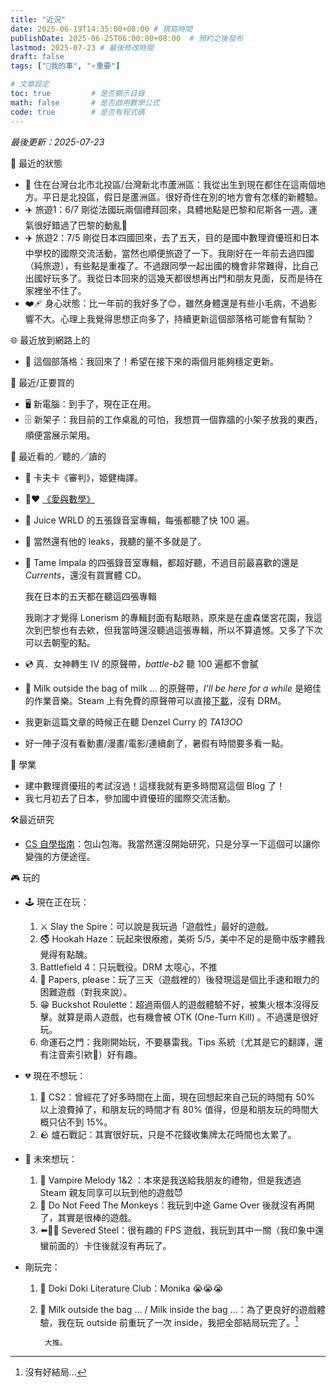 ```yaml
---
title: "近況"
date: 2025-06-19T14:35:00+08:00 # 撰寫時間
publishDate: 2025-06-25T06:00:00+08:00  # 預約之後發布
lastmod: 2025-07-23 # 最後修改時間
draft: false
tags: ["🐧我的事", "⭐️重要"]

# 文章設定
toc: true         # 是否顯示目錄
math: false       # 是否啟用數學公式
code: true        # 是否有程式碼
---
```


_最後更新：2025-07-23_

🏡 最近的狀態

* 📍 住在台灣台北市北投區/台灣新北市蘆洲區：我從出生到現在都住在這兩個地方。平日是北投區，假日是蘆洲區。很好奇住在別的地方會有怎樣的新體驗。
* ✈️ 旅遊1：6/7 剛從法國玩兩個禮拜回來，具體地點是巴黎和尼斯各一週。運氣很好錯過了巴黎的動亂🤧
* ✈️ 旅遊2：7/5 剛從日本四國回來，去了五天，目的是國中數理資優班和日本中學校的國際交流活動，當然也順便旅遊了一下。我剛好在一年前去過四國（純旅遊），有些點是重複了。不過跟同學一起出國的機會非常難得，比自己出國好玩多了。我從日本回來的這幾天都很想再出門和朋友見面，反而是待在家裡坐不住了。
* ❤️‍🩹 身心狀態：比一年前的我好多了😊，雖然身體還是有些小毛病，不過影響不大。心理上我覺得思想正向多了，持續更新這個部落格可能會有幫助？

🌐 最近放到網路上的

* 📝 這個部落格：我回來了！希望在接下來的兩個月能夠穩定更新。

💸 最近/正要買的

* 🖥️ 新電腦：到手了，現在正在用。
* 🗄️ 新架子：我目前的工作桌亂的可怕，我想買一個靠牆的小架子放我的東西，順便當展示架用。

👀 最近看的╱聽的╱讀的

* 📖 卡夫卡《審判》，姬健梅譯。
* 🟰❤️ [《愛與數學》](https://tux24.xyz/articles/ck-math-summer-vacation-homework/)
* 🧃 Juice WRLD 的五張錄音室專輯，每張都聽了快 100 遍。
* 🧃 當然還有他的 leaks，我聽的量不多就是了。
* 🐐 Tame Impala 的四張錄音室專輯，都超好聽，不過目前最喜歡的還是 _Currents_，還沒有買實體 CD。

	我在日本的五天都在聽這四張專輯

	我剛才才覺得 Lonerism 的專輯封面有點眼熟，原來是在盧森堡宮花園，我這次到巴黎也有去欸，但我當時還沒聽過這張專輯，所以不算遺憾。又多了下次可以去朝聖的點。
	
* 💿️ 真．女神轉生 IV 的原聲帶，_battle-b2_ 聽 100 遍都不會膩
* 🥛 Milk outside the bag of milk ... 的原聲帶，_I'll be here for a while_ 是絕佳的作業音樂。Steam 上有免費的原聲帶可以直接[下載](https://tux24.xyz/articles/download-it-dont-stream-it/)，沒有 DRM。
* 我更新這篇文章的時候正在聽 Denzel Curry 的 _TA13OO_
*  好一陣子沒有看動畫/漫畫/電影/連續劇了，暑假有時間要多看一點。

📑 學業

* 建中數理資優班的考試沒過！這樣我就有更多時間寫這個 Blog 了！
* 我七月初去了日本，參加國中資優班的國際交流活動。

🛠️最近研究

* [CS 自學指南](https://csdiy.wiki/)：包山包海。我當然還沒開始研究，只是分享一下這個可以讓你變強的方便途徑。

🎮 玩的

* 🕹️ 現在正在玩：
    1. ⚔️ Slay the Spire：可以說是我玩過「遊戲性」最好的遊戲。
    2. 🚭️ Hookah Haze：玩起來很療癒，美術 5/5，美中不足的是簡中版字體我覺得有點醜。
    3. Battlefield 4：只玩戰役。DRM 太噁心，不推
    4. 🛂 Papers, please：玩了三天（遊戲裡的）後發現這是個比手速和眼力的困難遊戲（對我來說）。
    5. 😁 Buckshot Roulette：超過兩個人的遊戲體驗不好，被集火根本沒得反擊。就算是兩人遊戲，也有機會被 OTK (One-Turn Kill) 。不過還是很好玩。
    6. 命運石之門：我剛開始玩，不要暴雷我。Tips 系統（尤其是它的翻譯，還有注音索引欸🤣）好有趣。
    
* 💔 現在不想玩：
    1. 🔫 CS2：曾經花了好多時間在上面，現在回想起來自己玩的時間有 50% 以上浪費掉了，和朋友玩的時間才有 80% 值得，但是和朋友玩的時間大概只佔不到 15%。
    2. 🪨 爐石戰記：其實很好玩，只是不花錢收集牌太花時間也太累了。

* 💖 未來想玩：
    1. 🧛 Vampire Melody 1&2 ：本來是我送給我朋友的禮物，但是我透過 Steam 親友同享可以玩到他的遊戲😈
    2. 🙊 Do Not Feed The Monkeys：我玩到中途 Game Over 後就沒有再開了，其實是很棒的遊戲。
    3. ⬅️🤚🚫 Severed Steel：很有趣的 FPS 遊戲，我玩到其中一關（我印象中還蠻前面的）卡住後就沒有再玩了。
   
* 剛玩完：
	1. 💓 Doki Doki Literature Club：Monika 😭😭😭
	2. 🥛 Milk outside the bag … / Milk inside the bag …：為了更良好的遊戲體驗，我在玩 outside 前重玩了一次 inside，我把全部結局玩完了。[^2]
	
			大推。

[^2]: 沒有好結局...
